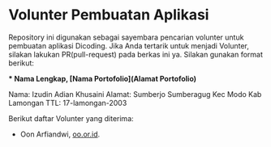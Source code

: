 # Volunter Pembuatan Aplikasi

Repository ini digunakan sebagai sayembara pencarian volunter untuk pembuatan aplikasi Dicoding. Jika Anda tertarik untuk menjadi Volunter, silakan lakukan PR(pull-request) pada berkas ini ya. Silakan gunakan format berikut:


**\* Nama Lengkap, [Nama Portofolio](Alamat Portofolio)**

Nama: Izudin Adian Khusaini
Alamat: Sumberjo Sumberagug Kec Modo Kab Lamongan
TTL: 17-lamongan-2003

Berikut daftar Volunter yang diterima:

* Oon Arfiandwi, [oo.or.id](https://oo.or.id).
